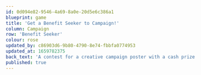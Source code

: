 ```yaml
---
id: 0d094e82-9546-4a69-8a0e-20d5e6c386a1
blueprint: game
title: 'Get a Benefit Seeker to Campaign!'
column: Campaign
row: 'Benefit Seeker'
colour: rose
updated_by: c86903d6-9b80-4790-8e74-fbbfa0774953
updated_at: 1659782375
back_text: 'A contest for a creative campaign poster with a cash prize'
published: true
---
```

